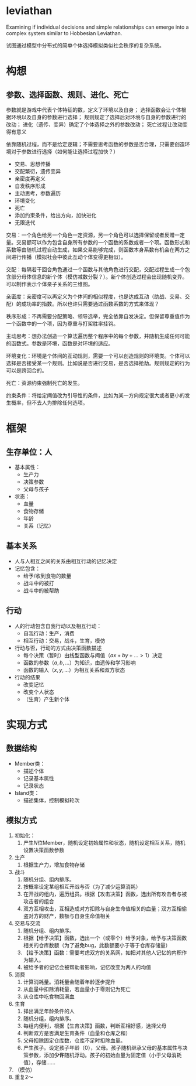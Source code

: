 # leviathan
Examining if individual decisions and simple relationships can emerge into a complex system similar to Hobbesian Leviathan. 

试图通过模型中分布式的简单个体选择模拟类似社会秩序的复杂系统。


# 构想

## 参数、选择函数、规则、进化、死亡

参数就是游戏中代表个体特征的数，定义了环境以及自身；
选择函数会让个体根据环境以及自身的参数进行选择；
规则规定了选择后对环境与自身的参数进行的改动；
进化（遗传、变异）确定了个体选择之外的参数改动；
死亡过程让改动变得有意义

依靠随机过程，而不是给定逻辑；不需要思考函数的参数是否合理，只需要创造环境对于参数进行选择（如何能让选择过程加快？）
- 交易、思想传播
- 交配繁衍，遗传变异
- 亲密度再定义
- 自发秩序形成
- 主动思考，参数遍历
- 环境变化
- 死亡
- 添加约束条件，给出方向，加快进化
- 无限迭代

交易：一个角色给另一个角色一定资源，另一个角色可以选择保留或者反赠一定量。交易额可以作为包含自身所有参数的一个函数的系数或者一个项。函数形式和系数等由随机过程自动生成，如果交易能够完成，则函数本身系数有机会在两方之间进行传播（模拟社会中彼此互动个体变得更相似）。

交配：每隔若干回合角色通过一个函数与其他角色进行交配，交配过程生成一个包含部分母体信息的新个体（模仿减数分裂？）。新个体创造过程会出现随机变异。可以制作表示个体亲子关系的三维图。

亲密度：亲密度可以再定义为个体间的相似程度，也是达成互动（助战、交易、交配）的成功率的指数。所以也许只需要通过函数系数的方式来体现？

秩序形成：不再需要分配策略、领导选举，完全依靠自发决定。但保留尊重值作为一个函数中的一个项，因为尊重与打架胜率挂钩。

主动思考：想办法创造一个算法遍历整个程序中的每个参数，并随机生成任何可能的函数式。参数是环境，函数是对环境的适应。

环境变化：环境是个体间的互动规则，需要一个可以创造规则的环境类。个体可以选择是否接受某一个规则。比如说是否进行交易，是否选择抢劫。规则规定的行为可以是跨回合的。

死亡：资源约束强制死亡的发生。

约束条件：将给定阈值改为引导性的条件，比如为某一方向规定很大或者更小的发生概率，但不去人为排除任何选项。

# 框架

## 生存单位：人
- 基本属性：
  - 生产力
  - 决策参数
  - 父母与孩子
- 状态：
  - 血量
  - 食物存储
  - 年龄
  - 关系（记忆）

## 基本关系
- 人与人相互之间的关系由相互行动的记忆决定
- 记忆包含：
  - 给予/收到食物的数量
  - 战斗中的被打
  - 战斗中的被帮助

## 行动
- 人的行动包含自我行动以及相互行动：
  - 自我行动：生产，消费
  - 相互行动：交易，战斗，生育，模仿
- 行动与否，行动的方式由决策函数描述
  - 每个决策（暂时）由线型函数与阈值（$ax + by + \dots>1$）决定
  - 函数的参数（$a, b, \dots$）为知识，由遗传和学习影响
  - 函数的输入（$x, y, \dots$）为相互关系和双方状态
- 行动的结果
  - 改变记忆
  - 改变个人状态
  - （生育）产生新个体

# 实现方式

## 数据结构
- Member类：
  - 描述个体
  - 记录基本属性
  - 记录状态
- Island类：
  - 描述集体，控制模拟轮次

## 模拟方式
1. 初始化：
   1. 产生$N$位Member，随机设定初始属性和状态，随机设定相互关系，随机设置决策函数参数
2. 生产
   1. 根据生产力，增加食物存储
3. 战斗
   1. 随机分组、组内排序。
   2. 按概率设定某组相互开战与否（为了减少运算消耗）
   3. 在开战的组内，遍历组员。根据【攻击决策】函数，选出所有攻击者与被攻击者的组合
   4. 双方互相攻击，互相造成对方扣除与自身生命值相关的血量；双方互相偷盗对方的财产，数额与自身生命值相关
4. 交易与交流
   1. 随机分组、组内排序。
   2. 根据【给予决策】函数，选出一个（或零个）给予对象，给予与决策函数相关的仓库数额（为了避免bug，此数额要小于等于仓库存储量）
   3. 【给予决策】函数：需要考虑双方的关系网，如把对其他人记忆的内积作为输入。
   4. 被给予者的记忆会被帮助者影响，记忆改变为两人的均值
5. 消费
   1. 计算消耗量。消耗量会随着年龄逐步提升
   2. 从血量中扣除消耗量，若血量小于零则记为死亡
   3. 从仓库中吃食物回满血
6. 生育
   1. 择出满足年龄条件的人
   2. 随机分组，组内排序。
   3. 每组内便利，根据【生育决策】函数，判断互相好感，选择父母
   4. 判断双方是否满足生育条件（血量和仓库之和）
   5. 父母扣除固定仓库数，仓库不足时扣除血量。
   6. 产生孩子。设定孩子年龄（0），父母。孩子随机继承父母的基本属性与决策参数，添加**少许**随机浮动。孩子的初始血量为固定值（小于父母消耗值），存储……
7. （模仿）
8. 重复2～
